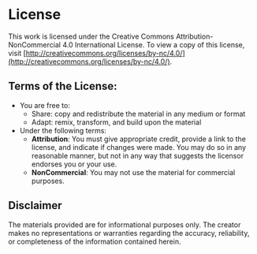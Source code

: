 # License

This work is licensed under the Creative Commons Attribution-NonCommercial 4.0 International License. To view a copy of this license, visit [http://creativecommons.org/licenses/by-nc/4.0/](http://creativecommons.org/licenses/by-nc/4.0/).

## Terms of the License:
- You are free to:
  - Share: copy and redistribute the material in any medium or format
  - Adapt: remix, transform, and build upon the material
- Under the following terms:
  - **Attribution**: You must give appropriate credit, provide a link to the license, and indicate if changes were made. You may do so in any reasonable manner, but not in any way that suggests the licensor endorses you or your use.
  - **NonCommercial**: You may not use the material for commercial purposes.

## Disclaimer
The materials provided are for informational purposes only. The creator makes no representations or warranties regarding the accuracy, reliability, or completeness of the information contained herein.
